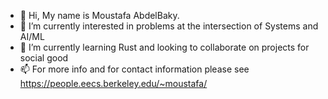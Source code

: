 - 👋 Hi, My name is Moustafa AbdelBaky.
- 👀 I’m currently interested in problems at the intersection of Systems and AI/ML
- 🌱 I’m currently learning Rust and looking to collaborate on projects for social good
- 📫 For more info and for contact information please see https://people.eecs.berkeley.edu/~moustafa/ 

<!---
moustafa-a/moustafa-a is a ✨ special ✨ repository because its `README.md` (this file) appears on your GitHub profile.
You can click the Preview link to take a look at your changes.
--->
